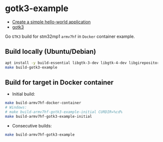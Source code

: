 # gotk3-example
* [Create a simple hello-world application](https://wiki.st.com/stm32mpu/wiki/Getting_started/STM32MP1_boards/STM32MP135x-DK/Develop_on_Arm%C2%AE_Cortex%C2%AE-A7/Create_a_simple_hello-world_application)
* [gotk3](https://github.com/gotk3/gotk3)

Go `GTK3` build for stm32mp1 `armv7hf` in `Docker` container example.

## Build locally (Ubuntu/Debian)
```bash
apt install -y build-essential libgtk-3-dev libgtk-4-dev libgirepository1.0-dev
make build-gotk3-example
```

## Build for target in Docker container
* Initial build:
```bash
make build-armv7hf-docker-container
# Windows:
# make build-armv7hf-gotk3-example-initial CURDIR=%cd%
make build-armv7hf-gotk3-example-initial
```

* Consecutive builds:
```bash
make build-armv7hf-gotk3-example
```